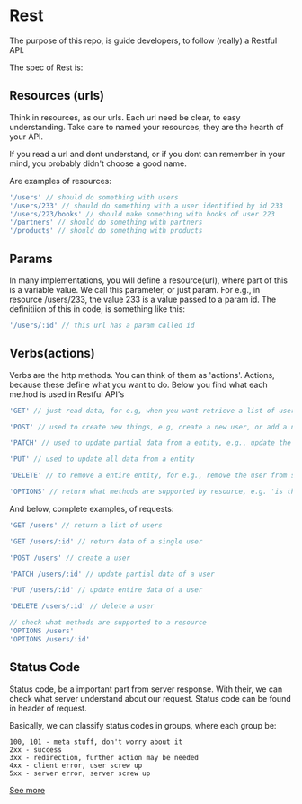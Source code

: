 # Rest

The purpose of this repo, is guide developers, to follow (really) a Restful API.

The spec of Rest is:

## Resources (urls)

Think in resources, as our urls. Each url need be clear, to easy understanding. Take care to named your resources, they are the hearth of your API. 

If you read a url and dont understand, or if you dont can remember in your mind, you probably didn't choose a good name.

Are examples of resources:

```js
'/users' // should do something with users
'/users/233' // should do something with a user identified by id 233 
'/users/223/books' // should make something with books of user 223
'/partners' // should do something with partners
'/products' // should do something with products
```

## Params

In many implementations, you will define a resource(url), where part of this is a variable value. We call this parameter, or just param. For e.g., in resource /users/233, the value 233 is a value passed to a param id. The definitiion of this in code, is something like this:

```js
'/users/:id' // this url has a param called id
```

## Verbs(actions)

Verbs are the http methods. You can think of them as 'actions'.
Actions, because these define what you want to do. Below you find what each method is used in Restful API's

```js
'GET' // just read data, for e.g, when you want retrieve a list of users, or data from a single user

'POST' // used to create new things, e.g, create a new user, or add a new item to a entity, e.g., add a new book to a user.

'PATCH' // used to update partial data from a entity, e.g., update the lastname of an user, or just a email.

'PUT' // used to update all data from a entity

'DELETE' // to remove a entire entity, for e.g., remove the user from system.

'OPTIONS' // return what methods are supported by resource, e.g. 'is the document deletable?'
```

And below, complete examples, of requests:

```js
'GET /users' // return a list of users

'GET /users/:id' // return data of a single user

'POST /users' // create a user

'PATCH /users/:id' // update partial data of a user

'PUT /users/:id' // update entire data of a user

'DELETE /users/:id' // delete a user

// check what methods are supported to a resource
'OPTIONS /users'
'OPTIONS /users/:id'
```

## Status Code

Status code, be a important part from server response. With their, we can check what server understand about our request. Status code can be found in header of request.

Basically, we can classify status codes in groups, where each group be:

```
100, 101 - meta stuff, don't worry about it
2xx - success
3xx - redirection, further action may be needed
4xx - client error, user screw up
5xx - server error, server screw up
```

[See more](https://github.com/darlanmendonca/rest/wiki/Status-Code-2xx)



